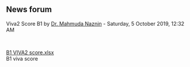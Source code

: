 <h2>News forum</h2><a href="https://moodle.cse.buet.ac.bd/user/view.php?id=24&course=431"></a>
Viva2 Score B1
by <a href="https://moodle.cse.buet.ac.bd/user/view.php?id=24&course=431">Dr. Mahmuda Naznin</a> - Saturday, 5 October 2019, 12:32 AM


 

<a href="file%5CB1%20VIVA2%20score.xlsx"></a> <a href="file%5CB1%20VIVA2%20score.xlsx">B1 VIVA2 score.xlsx</a><br />
B1 viva score<br />







